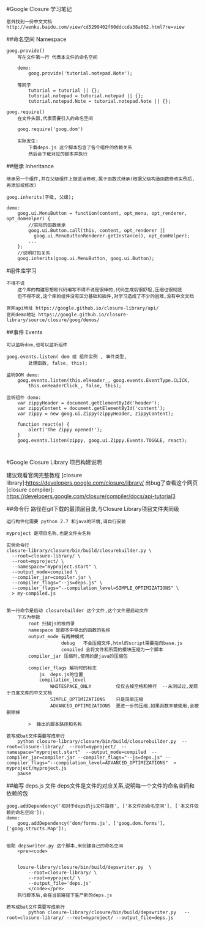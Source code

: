 ﻿#Google Closure 学习笔记
    
    意外找到一份中文文档 http://wenku.baidu.com/view/cd5299402f60ddccda38a062.html?re=view
    
##命名空间 Namespace
    
    goog.provide()  
        写在文件第一行 代表本文件的命名空间
        
        demo:
            goog.provide('tutorial.notepad.Note');
        
        等同于
            tutorial = tutorial || {};
            tutorial.notepad = tutorial.notepad || {};
            tutorial.notepad.Note = tutorial.notepad.Note || {};
        
    goog.require()
        在文件头部,代表需要引入的命名空间
        
        goog.require('goog.dom')
        
        实际发生:
            下载deps.js 这个脚本包含了各个组件的依赖关系
            然后会下载对应的脚本并执行
        
##继承 Inheritance 
    
    继承另一个组件,并在父级组件上做适当修改,属于函数式继承(根据父级构造函数修改实例后,再添加或修改)
    
    goog.inherits(子级, 父级);
    
    demo:
        goog.ui.MenuButton = function(content, opt_menu, opt_renderer, opt_domHelper) {
            //实际的函数继承
            goog.ui.Button.call(this, content, opt_renderer ||
              goog.ui.MenuButtonRenderer.getInstance(), opt_domHelper);
            ...
        };
        //说明打包关系
        goog.inherits(goog.ui.MenuButton, goog.ui.Button);

#组件库学习

    不得不说
        这个库的构建思想和代码编写不得不说是很棒的,代码生成后很舒坦,压缩也很彻底
        但不得不说,这个库的组件没有区分基础和插件,对学习造成了不少的困难,没有中文文档
    
    官网api地址 https://google.github.io/closure-library/api/
    官网demo地址 https://google.github.io/closure-library/source/closure/goog/demos/
    
##事件 Events
    
    可以监听dom,也可以监听组件
    
    goog.events.listen( dom 或 组件实例 , 事件类型,
            处理函数, false, this);
    
    监听DOM demo:
        goog.events.listen(this.elHeader_, goog.events.EventType.CLICK,
            this.onHeaderClick_, false, this);
            
    监听组件 demo:
        var zippyHeader = document.getElementById('header');
        var zippyContent = document.getElementById('content');
        var zippy = new goog.ui.Zippy(zippyHeader, zippyContent);

        function react(e) {
            alert('The Zippy opened!');
        }
        goog.events.listen(zippy, goog.ui.Zippy.Events.TOGGLE, react);
        
#



#Google Closure Library  项目构建说明
    
建议观看官网完整教程 [closure library]:https://developers.google.com/closure/library/
出bug了查看这个网页 [closure compiler]: https://developers.google.com/closure/compiler/docs/api-tutorial3

##命令行
    路径在git下载的最顶层目录,与Closure Library项目文件夹同级
    
    运行构件化需要 python 2.7 和java的环境,请自行安装
    
    myproject 是项目名称,也是文件夹名称
    
    实例命令行
    closure-library/closure/bin/build/closurebuilder.py \
      --root=closure-library/ \
      --root=myproject/ \
      --namespace="myproject.start" \
      --output_mode=compiled \
      --compiler_jar=compiler.jar \
      --compiler_flags="--js=deps.js" \
      --compiler_flags="--compilation_level=SIMPLE_OPTIMIZATIONS" \
      > my-compiled.js
      
    
    第一行命令是启动 closurebuilder 这个文件,这个文件是启动文件
        下方为参数
            root 扫描js的根目录
            namespace 是脚本中导出的函数的名称
            output_mode 有两种模式 
                        debug   不会压缩文件,html的script需要指向base.js
                        compiled 会将文件和所需的模块压缩为一个脚本
            compiler_jar 压缩时,使用的是java的压缩包
            
            compiler_flags 解析时的标志
                js  deps.js的位置
                compilation_level  
                    WHITESPACE_ONLY         仅仅去掉空格和换行  --未测试过,发现于百度文库的中文文档
                    SIMPLE_OPTIMIZATIONS    只是简单压缩
                    ADVANCED_OPTIMIZATIONS  更进一步的压缩,如果函数未被使用,会被删除掉  
                                            
            >  输出的脚本路径和名称
    
    若写成bat文件需要写成单行
        python closure-library/closure/bin/build/closurebuilder.py  --root=closure-library/  --root=myproject/  --namespace="myproject.start"  --output_mode=compiled  --compiler_jar=compiler.jar --compiler_flags="--js=deps.js" --compiler_flags="--compilation_level=ADVANCED_OPTIMIZATIONS"  > myproject/myproject.js
        pause
            
##编写 deps.js 文件
    deps文件是文件的对应关系,说明每一个文件的命名空间和依赖的包
    
    
    goog.addDependency('相对于deps的js文件路径', ['本文件的命名空间'], ['本文件依赖的命名空间']);
    demo:
        goog.addDependency('dom/forms.js', ['goog.dom.forms'], ['goog.structs.Map']);
        
    
    借助 depswriter.py 这个脚本,来创建自己的命名空间
        <pre><code>


        losure-library/closure/bin/build/depswriter.py  \
            --root=closure-library/ \
            --root=myproject/ \
            --output_file='deps.js'
            </code></pre>
        执行脚本后,会在当前路径下生产新的deps.js
    
    若写成bat文件需要写成单行
            python closure-library/closure/bin/build/depswriter.py   --root=closure-library/ --root=myproject/ --output_file=deps.js
    